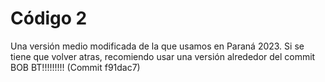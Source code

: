 # Código 2
Una versión medio modificada de la que usamos en Paraná 2023. Si se tiene que volver atras, recomiendo usar una versión alrededor del commit BOB BT!!!!!!!!! (Commit f91dac7)
